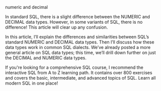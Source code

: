 numeric and decimal

In standard SQL, there is a slight difference between the NUMERIC and DECIMAL data types. However, in some variants of SQL, there is no difference! This article will clear up any confusion.

In this article, I’ll explain the differences and similarities between SQL’s standard NUMERIC and DECIMAL data types. Then I’ll discuss how these data types work in common SQL dialects. We’ve already posted a more general article on SQL data types; this time, we’ll drill down further on just the DECIMAL and NUMERIC data types.

If you're looking for a comprehensive SQL course, I recommend the interactive SQL from A to Z learning path. It contains over 800 exercises and covers the basic, intermediate, and advanced topics of SQL. Learn all modern SQL in one place!
